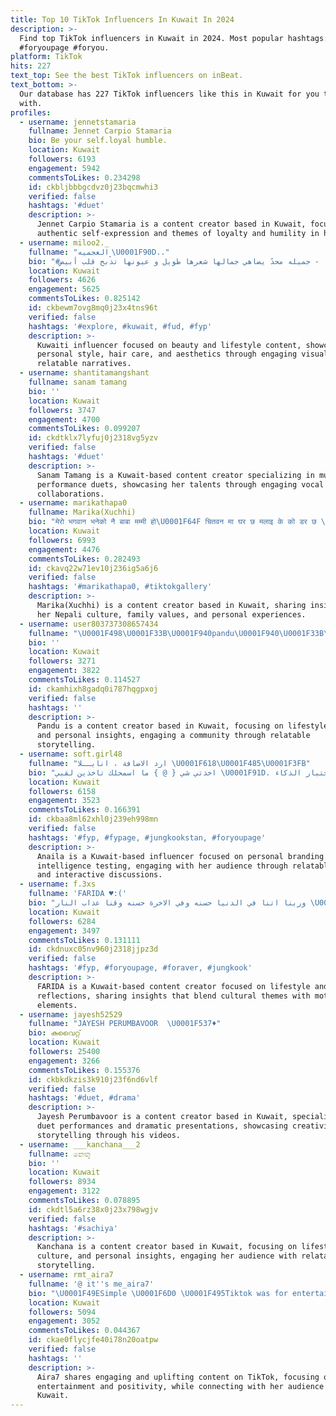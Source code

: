 ```yaml
---
title: Top 10 TikTok Influencers In Kuwait In 2024
description: >-
  Find top TikTok influencers in Kuwait in 2024. Most popular hashtags: #fyp
  #foryoupage #foryou.
platform: TikTok
hits: 227
text_top: See the best TikTok influencers on inBeat.
text_bottom: >-
  Our database has 227 TikTok influencers like this in Kuwait for you to work
  with.
profiles:
  - username: jennetstamaria
    fullname: Jennet Carpio Stamaria
    bio: Be your self.loyal humble.
    location: Kuwait
    followers: 6193
    engagement: 5942
    commentsToLikes: 0.234298
    id: ckbljbbbgcdvz0j23bqcmwhi3
    verified: false
    hashtags: '#duet'
    description: >-
      Jennet Carpio Stamaria is a content creator based in Kuwait, focusing on
      authentic self-expression and themes of loyalty and humility in her posts.
  - username: miloo2._
    fullname: "﮼العجميه\U0001F90D.."
    bio: "#جميله✨. - جميله محدً يضاهي جمالها شعرها طويل و عيونها تذبح قلب أبيض\U0001F90D."
    location: Kuwait
    followers: 4626
    engagement: 5625
    commentsToLikes: 0.825142
    id: ckbewm7ovg8mq0j23x4tns96t
    verified: false
    hashtags: '#explore, #kuwait, #fud, #fyp'
    description: >-
      Kuwaiti influencer focused on beauty and lifestyle content, showcasing
      personal style, hair care, and aesthetics through engaging visuals and
      relatable narratives.
  - username: shantitamangshant
    fullname: sanam tamang
    bio: ''
    location: Kuwait
    followers: 3747
    engagement: 4700
    commentsToLikes: 0.099207
    id: ckdtklx7lyfuj0j2318vg5yzv
    verified: false
    hashtags: '#duet'
    description: >-
      Sanam Tamang is a Kuwait-based content creator specializing in music and
      performance duets, showcasing her talents through engaging vocal
      collaborations.
  - username: marikathapa0
    fullname: Marika(Xuchhi)
    bio: "मेरो भगवान भनेको नै बाबा मम्मी हो\U0001F64F चितवन मा घर छ मलाइ के को डर छ \U0001F618\U0001F1F3\U0001F1F5❤"
    location: Kuwait
    followers: 6993
    engagement: 4476
    commentsToLikes: 0.282493
    id: ckavq22w71ev10j236ig5a6j6
    verified: false
    hashtags: '#marikathapa0, #tiktokgallery'
    description: >-
      Marika(Xuchhi) is a content creator based in Kuwait, sharing insights into
      her Nepali culture, family values, and personal experiences.
  - username: user803737308657434
    fullname: "\U0001F498\U0001F33B\U0001F940pandu\U0001F940\U0001F33B\U0001F498"
    bio: ''
    location: Kuwait
    followers: 3271
    engagement: 3822
    commentsToLikes: 0.114527
    id: ckamhixh8gadq0i787hqgpxoj
    verified: false
    hashtags: ''
    description: >-
      Pandu is a content creator based in Kuwait, focusing on lifestyle topics
      and personal insights, engaging a community through relatable
      storytelling.
  - username: soft.girl48
    fullname: "ارد الاضافة ، انايــلا \U0001F618\U0001F485\U0001F3FB"
    bio: "اخذتي شي { @ } ما اسمحلك تاخذين لقبي \U0001F91D. ارد الاضافة اختبار الذكاء \U0001F447\U0001F3FB"
    location: Kuwait
    followers: 6158
    engagement: 3523
    commentsToLikes: 0.166391
    id: ckbaa8ml62xhl0j239eh998mn
    verified: false
    hashtags: '#fyp, #fypage, #jungkookstan, #foryoupage'
    description: >-
      Anaila is a Kuwait-based influencer focused on personal branding and
      intelligence testing, engaging with her audience through relatable content
      and interactive discussions.
  - username: f.3xs
    fullname: 'FARIDA ♥️:('
    bio: "وربنا اتنا في الدنيا حسنه وفي الاخرة حسنه وقنا عذاب النار \U0001F340. 7k؟"
    location: Kuwait
    followers: 6284
    engagement: 3497
    commentsToLikes: 0.131111
    id: ckdnuxc05nv960j2318jjpz3d
    verified: false
    hashtags: '#fyp, #foryoupage, #foraver, #jungkook'
    description: >-
      FARIDA is a Kuwait-based content creator focused on lifestyle and personal
      reflections, sharing insights that blend cultural themes with motivational
      elements.
  - username: jayesh52529
    fullname: "JAYESH PERUMBAVOOR  \U0001F537♦️"
    bio: കുവൈറ്റ്
    location: Kuwait
    followers: 25400
    engagement: 3266
    commentsToLikes: 0.155376
    id: ckbkdkzis3k910j23f6nd6vlf
    verified: false
    hashtags: '#duet, #drama'
    description: >-
      Jayesh Perumbavoor is a content creator based in Kuwait, specializing in
      duet performances and dramatic presentations, showcasing creativity and
      storytelling through his videos.
  - username: ___kanchana___2
    fullname: නෙතූ
    bio: ''
    location: Kuwait
    followers: 8934
    engagement: 3122
    commentsToLikes: 0.078895
    id: ckdtl5a6rz38x0j23x798wgjv
    verified: false
    hashtags: '#sachiya'
    description: >-
      Kanchana is a content creator based in Kuwait, focusing on lifestyle,
      culture, and personal insights, engaging her audience with relatable
      storytelling.
  - username: rmt_aira7
    fullname: '@ it''s me_aira7'
    bio: "\U0001F49ESimple \U0001F6D0 \U0001F495Tiktok was for entertaining and sharing positive vibes \U0001F495"
    location: Kuwait
    followers: 5094
    engagement: 3052
    commentsToLikes: 0.044367
    id: ckae0flycjfe40i78n20oatpw
    verified: false
    hashtags: ''
    description: >-
      Aira7 shares engaging and uplifting content on TikTok, focusing on
      entertainment and positivity, while connecting with her audience from
      Kuwait.
---
```


